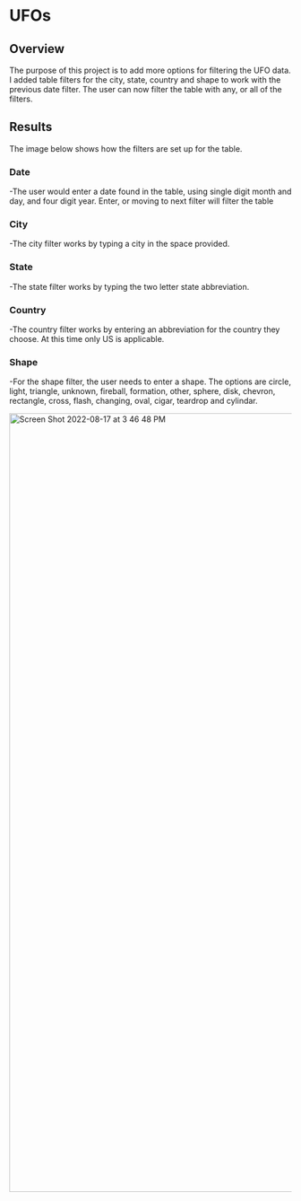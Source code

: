 # UFOs

## Overview

The purpose of this project is to add more options for filtering the UFO data. I added table filters for the city, state, country and shape to work with the previous date filter. The user can now filter the table with any, or all of the filters.

## Results

The image below shows how the filters are set up for the table.
### Date
-The user would enter a date found in the table, using single digit month and day, and four digit year.  Enter, or moving to next filter will filter the table

### City
-The city filter works by typing a city in the space provided.

### State
-The state filter works by typing the two letter state abbreviation.

### Country 
-The country filter works by entering an abbreviation for the country they choose. At this time only US is applicable.

### Shape
-For the shape filter, the user needs to enter a shape. The options are circle, light, triangle, unknown, fireball, formation, other, sphere, disk, chevron, rectangle, cross, flash, changing, oval, cigar, teardrop and cylindar.

<img width="1388" alt="Screen Shot 2022-08-17 at 3 46 48 PM" src="https://user-images.githubusercontent.com/106006911/185239977-7389587d-d823-4294-9599-7eb6137a7c75.png">
